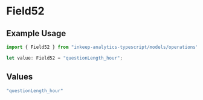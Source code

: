# Field52

## Example Usage

```typescript
import { Field52 } from "inkeep-analytics-typescript/models/operations";

let value: Field52 = "questionLength_hour";
```

## Values

```typescript
"questionLength_hour"
```
